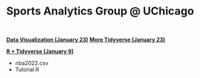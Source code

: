 # Sports Analytics Group @ UChicago

<br>

**[Data Visualization (January 23)](https://skdeshpande91.github.io/wharton_moneyball/lecture2.html)**
**[More Tidyverse (January 23)](https://skdeshpande91.github.io/wharton_moneyball/lecture3.html)**

**[R + Tidyverse (January 9)](https://skdeshpande91.github.io/wharton_moneyball/tc_lecture1.html)**
* nba2022.csv
* Tutorial.R
